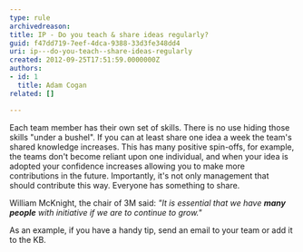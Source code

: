 ```yaml
---
type: rule
archivedreason: 
title: IP - Do you teach & share ideas regularly?
guid: f47dd719-7eef-4dca-9388-33d3fe348dd4
uri: ip---do-you-teach--share-ideas-regularly
created: 2012-09-25T17:51:59.0000000Z
authors:
- id: 1
  title: Adam Cogan
related: []

---
```


Each team member has their own set of skills. There is no use hiding those skills                     "under a bushel". If you can at least share one idea a week the team's shared knowledge                     increases. This has many positive spin-offs, for example, the teams don't become                     reliant upon one individual, and when your idea is adopted your confidence increases                     allowing you to make more contributions in the future. Importantly, it's not only                     management that should contribute this way. Everyone has something to share.

<!--endintro-->

William                     McKnight, the chair of 3M said: *"It is essential that we have  **many people** with initiative if we are to continue to grow."*

As an example, if you have a handy tip, send an email to your team or add it                     to the KB.
